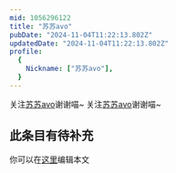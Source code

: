 ```yaml
---
mid: 1056296122
title: "苏苏avo"
pubDate: "2024-11-04T11:22:13.802Z"
updatedDate: "2024-11-04T11:22:13.802Z"
profile:
  {
    Nickname: ["苏苏avo"],
  }
---
```


关注[苏苏avo](https://space.bilibili.com/1056296122)谢谢喵~ 关注[苏苏avo](https://space.bilibili.com/1056296122)谢谢喵~

## 此条目有待补充
你可以在[这里](https://github.com/Yuhanawa/VTuber.ICU-Content/edit/master/v/苏苏avo/index.md)编辑本文
